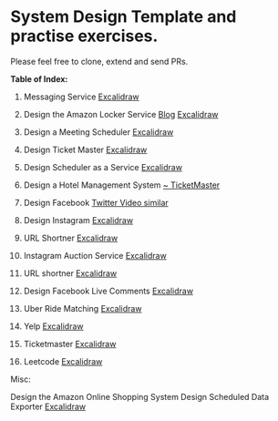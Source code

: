 # System Design Template and practise exercises. 


Please feel free to clone, extend and send PRs. 

**Table of Index:**

  
1.  Messaging Service [Excalidraw ](https://excalidraw.com/#json=_umH_TBDwA1AgJCWqI6Rl,Sv2BJo3VnUTa5EOoAjS2uA)

2.  Design the Amazon Locker Service  [Blog](https://medium.com/@brahada29/amazon-lockers-high-level-system-design-fafe8c7d7157) [Excalidraw ](https://excalidraw.com/#json=utIIEIo5lBn94tG4UWpyT,WER1E33F6-xeXcuQQ1nVWw)
    
3.  Design a Meeting Scheduler  [Excalidraw ](https://excalidraw.com/#json=CXDLc_vb5b51vAxGSgRaX,Z8DiMMluwCAKcNh3RVrTsA)
    
4.  Design Ticket Master [Excalidraw ](https://excalidraw.com/#json=wQVmwj0FUXF68atryU7Q3,HijG5L6AgdgyEEKf5uilqg)
    
5.  Design Scheduler as a Service [Excalidraw](https://excalidraw.com/#room=2d16bf8d02c3c13b8199,KEfCTQnn9J0ZOWXmVsSMOw)
    
6.  Design a Hotel Management System [~ TicketMaster](https://www.hellointerview.com/learn/system-design/answer-keys/ticketmaster)
    
7.  Design Facebook [Twitter Video similar](https://www.hellointerview.com/learn/system-design/answer-keys/tweet-search)

8.  Design Instagram [Excalidraw](https://excalidraw.com/#json=gJ8zM6kDkgFrpgxO-23ZT,DP2AgJleQk6TpUg1Yk0HYw)

9.  URL Shortner [Excalidraw](https://excalidraw.com/#json=n12neu6fviWRquvZ-6gBc,bkA59ZIk7YI1kNAq-HYiYQ)

10. Instagram Auction Service [Excalidraw](https://excalidraw.com/#json=AmzskIrLHph7TdCKcPMTb,O0Sbh9IqJJ6UNHBQLlvz6A)

11. URL shortner [Excalidraw](https://excalidraw.com/#json=QD79QbaTFKKzIqzWjXdsM,YbXcBgMqU5V843CRZUWmwA)

12. Design Facebook Live Comments [Excalidraw](https://excalidraw.com/#json=r8T6fRlnb3-XKuA24ifMi,sVxMGXitf53bGQ63XzSmZw)

13. Uber Ride Matching [Excalidraw](https://excalidraw.com/#json=Jc2Wn4XIgLmlaKqWPK1g6,PLf3m6jaysCg9bw6552yqw)

14. Yelp [Excalidraw](https://excalidraw.com/#json=_OjUgK2xcSc2i1P9NUTrC,0gtg4NnjbwX1nIy2yMUlrg)

15. Ticketmaster [Excalidraw](https://excalidraw.com/#json=f7zLTA2PfGG_f8GTTyNnw,Ru_UAHQGbFWlv215UKC4GQ)

16. Leetcode [Excalidraw](https://excalidraw.com/#json=CiA0PF4WF95eH_ipjNm8a,Beqe7ozKgWH1qdk5fzZbpw)

Misc:

  Design the Amazon Online Shopping System
  Design Scheduled Data Exporter [Excalidraw](https://excalidraw.com/#json=YggX85VD-A9vvlURwRT7M,6s9tQMU2uUfcXmE-2veHOw)
